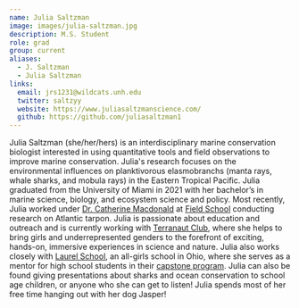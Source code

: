 ```yaml
---
name: Julia Saltzman
image: images/julia-saltzman.jpg
description: M.S. Student 
role: grad
group: current
aliases:
  - J. Saltzman
  - Julia Saltzman
links:
  email: jrs1231@wildcats.unh.edu
  twitter: saltzyy
  website: https://www.juliasaltzmanscience.com/ 
  github: https://github.com/juliasaltzman1 
---
```


Julia Saltzman (she/her/hers) is an interdisciplinary marine conservation biologist interested in using quantitative tools and field observations to improve marine conservation. Julia's research focuses on the environmental influences on planktivorous elasmobranchs (manta rays, whale sharks, and mobula rays) in the Eastern Tropical Pacific.  Julia graduated from the University of Miami in 2021 with her bachelor’s in marine science, biology, and ecosystem science and policy.  Most recently, Julia worked under [Dr. Catherine Macdonald](https://www.drcatherinemacdonald.com/) at [Field School](https://www.getintothefield.com/) conducting research on Atlantic tarpon. Julia is passionate about education and outreach and is currently working with [Terranaut Club](https://terranautclub.com/usa/), where she helps to bring girls and underrepresented genders to the forefront of exciting, hands-on, immersive experiences in science and nature. Julia also works closely with [Laurel School](https://www.laurelschool.org/), an all-girls school in Ohio, where she serves as a mentor for high school students in their [capstone program](https://www.laurelschool.org/academics--arts/upper-school/the-capstone-experience). Julia can also be found giving presentations about sharks and ocean conservation to school age children, or anyone who she can get to listen! Julia spends most of her free time hanging out with her dog Jasper! 

